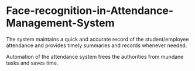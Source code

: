 # Face-recognition-in-Attendance-Management-System

The system maintains a quick and accurate record of the student/employee attendance and provides timely summaries and records whenever needed.

Automation of the attendance system frees the authorities from mundane tasks and saves time.
